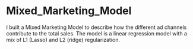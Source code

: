 # Mixed_Marketing_Model
I built a Mixed Marketing Model to describe how the different ad channels contribute to the total sales. The model is a linear regression model with a mix of L1 (Lasso) and L2 (ridge) regularization.
